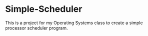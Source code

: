 # Simple-Scheduler
This is a project for my Operating Systems class to create a simple processor scheduler program.
